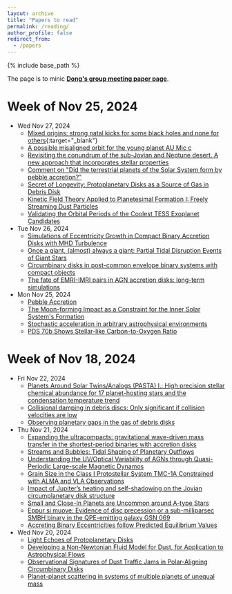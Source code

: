 ```yaml
---
layout: archive
title: "Papers to read"
permalink: /reading/
author_profile: false
redirect_from:
  - /papers
---
```


{% include base_path %}

The page is to minic <a href="https://donglai6.github.io/gp.html" target="_blank"><b>Dong's group meeting paper page</b></a>.

Week of Nov 25, 2024
======
* Wed Nov 27, 2024
  * [Mixed origins: strong natal kicks for some black holes and none for others](https://arxiv.org/pdf/2411.16847v1){:target="_blank"}
  * [A possible misaligned orbit for the young planet AU Mic c](https://arxiv.org/pdf/2411.16958v1)
  * [Revisiting the conundrum of the sub-Jovian and Neptune desert. A new approach that incorporates stellar properties](https://arxiv.org/pdf/2411.16960v1)
  * [Comment on "Did the terrestrial planets of the Solar System form by pebble accretion?"](https://arxiv.org/pdf/2411.17043v1)
  * [Secret of Longevity: Protoplanetary Disks as a Source of Gas in Debris Disk](https://arxiv.org/pdf/2411.17114v1)
  * [Kinetic Field Theory Applied to Planetesimal Formation I: Freely Streaming Dust Particles](https://arxiv.org/pdf/2411.17514v1)
  * [Validating the Orbital Periods of the Coolest TESS Exoplanet Candidates](https://arxiv.org/pdf/2411.17640v1)
* Tue Nov 26, 2024
  * [Simulations of Eccentricity Growth in Compact Binary Accretion Disks with MHD Turbulence](https://arxiv.org/pdf/2411.15325)
  * [Once a giant, (almost) always a giant: Partial Tidal Disruption Events of Giant Stars](https://arxiv.org/pdf/2411.15346)
  * [Circumbinary disks in post-common envelope binary systems with compact objects](https://arxiv.org/pdf/2411.15652)
  * [The fate of EMRI-IMRI pairs in AGN accretion disks: long-term simulations](https://arxiv.org/pdf/2411.16070)
* Mon Nov 25, 2024
  * [Pebble Accretion](https://arxiv.org/pdf/2411.14643)
  * [The Moon-forming Impact as a Constraint for the Inner Solar System's Formation](https://arxiv.org/pdf/2411.14709)
  * [Stochastic acceleration in arbitrary astrophysical environments](https://arxiv.org/pdf/2411.14804)
  * [PDS 70b Shows Stellar-like Carbon-to-Oxygen Ratio](https://arxiv.org/pdf/2411.15117)
     
Week of Nov 18, 2024
======
* Fri Nov 22, 2024
  * [Planets Around Solar Twins/Analogs (PASTA) I.: High precision stellar chemical abundance for 17 planet-hosting stars and the condensation temperature trend](https://arxiv.org/pdf/2411.13825)
  * [Collisional damping in debris discs: Only significant if collision velocities are low](https://arxiv.org/pdf/2411.13991)
  * [Observing planetary gaps in the gas of debris disks](https://arxiv.org/pdf/2411.14241)
* Thu Nov 21, 2024
  * [Expanding the ultracompacts: gravitational wave-driven mass transfer in the shortest-period binaries with accretion disks](https://arxiv.org/pdf/2411.12796)
  * [Streams and Bubbles: Tidal Shaping of Planetary Outflows](https://arxiv.org/pdf/2411.12895)
  * [Understanding the UV/Optical Variability of AGNs through Quasi-Periodic Large-scale Magnetic Dynamos](https://arxiv.org/pdf/2411.12953)
  * [Grain Size in the Class I Protostellar System TMC-1A Constrained with ALMA and VLA Observations](https://arxiv.org/pdf/2411.13044)
  * [Impact of Jupiter’s heating and self-shadowing on the Jovian circumplanetary disk structure](https://arxiv.org/pdf/2411.13351)
  * [Small and Close-In Planets are Uncommon around A-type Stars](https://arxiv.org/pdf/2411.13363)
  * [Eppur si muove: Evidence of disc precession or a sub-milliparsec SMBH binary in the QPE-emitting galaxy GSN 069](https://arxiv.org/pdf/2411.13460)
  * [Accreting Binary Eccentricities follow Predicted Equilibrium Values](https://arxiv.org/pdf/2411.13489)
* Wed Nov 20, 2024
  * [Light Echoes of Protoplanetary Disks](https://arxiv.org/pdf/2411.11999)
  * [Developing a Non-Newtonian Fluid Model for Dust, for Application to Astrophysical Flows](https://arxiv.org/pdf/2411.12462)
  * [Observational Signatures of Dust Traffic Jams in Polar-Aligning Circumbinary Disks](https://arxiv.org/pdf/2411.12614)
  * [Planet-planet scattering in systems of multiple planets of unequal mass](https://arxiv.org/pdf/2411.12645)
